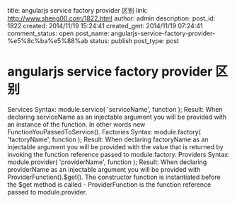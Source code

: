 title: angularjs service factory provider 区别
link: http://www.sheng00.com/1822.html
author: admin
description: 
post_id: 1822
created: 2014/11/19 15:24:41
created_gmt: 2014/11/19 07:24:41
comment_status: open
post_name: angularjs-service-factory-provider-%e5%8c%ba%e5%88%ab
status: publish
post_type: post

# angularjs service factory provider 区别

Services Syntax: module.service( 'serviceName', function ); Result: When declaring serviceName as an injectable argument you will be provided with an instance of the function. In other words new FunctionYouPassedToService(). Factories Syntax: module.factory( 'factoryName', function ); Result: When declaring factoryName as an injectable argument you will be provided with the value that is returned by invoking the function reference passed to module.factory. Providers Syntax: module.provider( 'providerName', function ); Result: When declaring providerName as an injectable argument you will be provided with ProviderFunction().$get(). The constructor function is instantiated before the $get method is called - ProviderFunction is the function reference passed to module.provider.